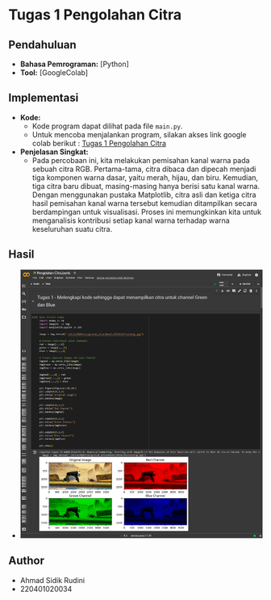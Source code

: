 # Tugas 1 Pengolahan Citra

## Pendahuluan

- **Bahasa Pemrograman:** [Python]
- **Tool:** [GoogleColab]

## Implementasi

- **Kode:**
  - Kode program dapat dilihat pada file `main.py`.
  - Untuk mencoba menjalankan program, silakan akses link google colab berikut : [Tugas 1 Pengolahan Citra](https://colab.research.google.com/drive/1Pln0v8ZhMfp57R2XpimhG34mV0fmi_SB?usp=sharing)
- **Penjelasan Singkat:**
  - Pada percobaan ini, kita melakukan pemisahan kanal warna pada sebuah citra RGB. Pertama-tama, citra dibaca dan dipecah menjadi tiga komponen warna dasar, yaitu merah, hijau, dan biru. Kemudian, tiga citra baru dibuat, masing-masing hanya berisi satu kanal warna. Dengan menggunakan pustaka Matplotlib, citra asli dan ketiga citra hasil pemisahan kanal warna tersebut kemudian ditampilkan secara berdampingan untuk visualisasi. Proses ini memungkinkan kita untuk menganalisis kontribusi setiap kanal warna terhadap warna keseluruhan suatu citra.

## Hasil

- ![Hasil Proses](result.png)

## Author

- Ahmad Sidik Rudini
- 220401020034
